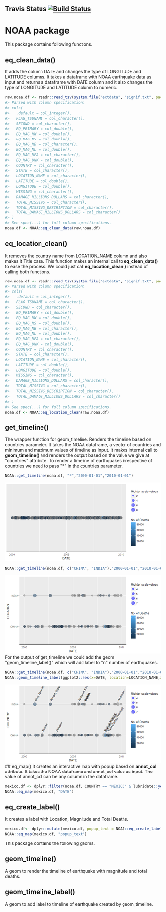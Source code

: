 
<!-- README.md is generated from README.Rmd. Please edit that file -->
Travis Status [![Build Status](https://travis-ci.org/GopalSeshadri/NOAA.svg?branch=master)](https://travis-ci.org/GopalSeshadri/NOAA)
-------------------------------------------------------------------------------------------------------------------------------------

NOAA package
============

This package contains following functions.

eq\_clean\_data()
-----------------

It adds the column DATE and changes the type of LONGITUDE and LATITUDE columns. It takes a dataframe with NOAA earthquake data as input and returns a dataframe with DATE column and it also changes the type of LONGITUDE and LATITUDE column to numeric.

``` r
raw.noaa.df <- readr::read_tsv(system.file("extdata", "signif.txt", package = "NOAA"))
#> Parsed with column specification:
#> cols(
#>   .default = col_integer(),
#>   FLAG_TSUNAMI = col_character(),
#>   SECOND = col_character(),
#>   EQ_PRIMARY = col_double(),
#>   EQ_MAG_MW = col_double(),
#>   EQ_MAG_MS = col_double(),
#>   EQ_MAG_MB = col_character(),
#>   EQ_MAG_ML = col_double(),
#>   EQ_MAG_MFA = col_character(),
#>   EQ_MAG_UNK = col_double(),
#>   COUNTRY = col_character(),
#>   STATE = col_character(),
#>   LOCATION_NAME = col_character(),
#>   LATITUDE = col_double(),
#>   LONGITUDE = col_double(),
#>   MISSING = col_character(),
#>   DAMAGE_MILLIONS_DOLLARS = col_character(),
#>   TOTAL_MISSING = col_character(),
#>   TOTAL_MISSING_DESCRIPTION = col_character(),
#>   TOTAL_DAMAGE_MILLIONS_DOLLARS = col_character()
#> )
#> See spec(...) for full column specifications.
noaa.df <- NOAA::eq_clean_data(raw.noaa.df)
```

eq\_location\_clean()
---------------------

It removes the country name from LOCATION\_NAME column and also makes it Title case. This function makes an internal call to **eq\_clean\_data()** to ease the process. We could just call **eq\_location\_clean()** instead of calling both functions.

``` r
raw.noaa.df <- readr::read_tsv(system.file("extdata", "signif.txt", package = "NOAA"))
#> Parsed with column specification:
#> cols(
#>   .default = col_integer(),
#>   FLAG_TSUNAMI = col_character(),
#>   SECOND = col_character(),
#>   EQ_PRIMARY = col_double(),
#>   EQ_MAG_MW = col_double(),
#>   EQ_MAG_MS = col_double(),
#>   EQ_MAG_MB = col_character(),
#>   EQ_MAG_ML = col_double(),
#>   EQ_MAG_MFA = col_character(),
#>   EQ_MAG_UNK = col_double(),
#>   COUNTRY = col_character(),
#>   STATE = col_character(),
#>   LOCATION_NAME = col_character(),
#>   LATITUDE = col_double(),
#>   LONGITUDE = col_double(),
#>   MISSING = col_character(),
#>   DAMAGE_MILLIONS_DOLLARS = col_character(),
#>   TOTAL_MISSING = col_character(),
#>   TOTAL_MISSING_DESCRIPTION = col_character(),
#>   TOTAL_DAMAGE_MILLIONS_DOLLARS = col_character()
#> )
#> See spec(...) for full column specifications.
noaa.df <- NOAA::eq_location_clean(raw.noaa.df)
```

get\_timeline()
---------------

The wrapper function for geom\_timeline. Renders the timeline based on countries parameter. It takes the NOAA dataframe, a vector of countries and minimum and maximum values of timeline as input. It makes internal call to **geom\_timeline()** and renders the output based on the value we give at "countries" attribute. To render a timeline of earthquakes irrespective of countries we need to pass "\*" in the countries parameter.

``` r
NOAA::get_timeline(noaa.df, "*","2000-01-01","2010-01-01")
```

![](README-get_timeline-1.png)

``` r
NOAA::get_timeline(noaa.df, c("CHINA", "INDIA"),"2000-01-01","2010-01-01")
```

![](README-get_timeline-2.png) For the output of get\_timeline we could add the geom "geom\_timeline\_label()" which will add label to "n" number of earthquakes.

``` r
NOAA::get_timeline(noaa.df, c("CHINA", "INDIA"),"2000-01-01","2010-01-01") +
NOAA::geom_timeline_label(ggplot2::aes(x=DATE, location=LOCATION_NAME,xmin=xmin,xmax=xmax,size=EQ_PRIMARY,y=COUNTRY), n_max = 5)
```

![](README-geom_timeline_label-1.png) \#\# eq\_map() It creates an interactive map with popup based on **annot\_col** attribute. It takes the NOAA dataframe and annot\_col value as input. The value of annot\_col can be any column in the dataframe.

``` r
mexico.df <- dplyr::filter(noaa.df, COUNTRY == "MEXICO" & lubridate::year(DATE) >= 2000)
NOAA::eq_map(mexico.df, "DATE")
```

<!--html_preserve-->

<script type="application/json" data-for="htmlwidget-e28ad42546df78e51401">{"x":{"options":{"crs":{"crsClass":"L.CRS.EPSG3857","code":null,"proj4def":null,"projectedBounds":null,"options":{}}},"calls":[{"method":"addProviderTiles","args":["Thunderforest.Landscape",null,null,{"errorTileUrl":"","noWrap":false,"zIndex":null,"unloadInvisibleTiles":null,"updateWhenIdle":null,"detectRetina":false,"reuseTiles":false}]},{"method":"addCircleMarkers","args":[[18.194,32.319,16.87,18.77,17.488,26.319,17.302,32.456,32.437,32.297,16.396,17.844,16.493,16.917,17.552,17.385,14.742,17.842],[-95.908,-115.322,-100.113,-104.104,-101.303,-86.606,-100.198,-115.315,-115.165,-115.278,-97.782,-99.963,-98.231,-99.381,-100.816,-100.656,-92.409,-95.524],[5.9,5.5,5.3,7.5,6.1,5.8,6,5.1,5.9,7.2,6.2,6.4,7.4,6.2,7.2,6.4,6.9,6.3],null,null,{"lineCap":null,"lineJoin":null,"clickable":true,"pointerEvents":null,"className":"","stroke":true,"color":"#03F","weight":5,"opacity":0.5,"fill":true,"fillColor":"#03F","fillOpacity":0.2,"dashArray":null},null,null,["2002-01-30","2002-02-22","2002-09-25","2003-01-22","2004-01-01","2006-09-10","2007-04-13","2008-02-09","2009-12-30","2010-04-04","2010-06-30","2011-12-11","2012-03-20","2013-08-21","2014-04-18","2014-05-08","2014-07-07","2014-07-29"],null,null,null,null]}],"limits":{"lat":[14.742,32.456],"lng":[-115.322,-86.606]}},"evals":[],"jsHooks":[]}</script>
<!--/html_preserve-->
eq\_create\_label()
-------------------

It creates a label with Location, Magnitude and Total Deaths.

``` r
mexico.df<- dplyr::mutate(mexico.df, popup_text = NOAA::eq_create_label(mexico.df))
NOAA::eq_map(mexico.df, "popup_text")
```

<!--html_preserve-->

<script type="application/json" data-for="htmlwidget-e73b764599f4a00e4808">{"x":{"options":{"crs":{"crsClass":"L.CRS.EPSG3857","code":null,"proj4def":null,"projectedBounds":null,"options":{}}},"calls":[{"method":"addProviderTiles","args":["Thunderforest.Landscape",null,null,{"errorTileUrl":"","noWrap":false,"zIndex":null,"unloadInvisibleTiles":null,"updateWhenIdle":null,"detectRetina":false,"reuseTiles":false}]},{"method":"addCircleMarkers","args":[[18.194,32.319,16.87,18.77,17.488,26.319,17.302,32.456,32.437,32.297,16.396,17.844,16.493,16.917,17.552,17.385,14.742,17.842],[-95.908,-115.322,-100.113,-104.104,-101.303,-86.606,-100.198,-115.315,-115.165,-115.278,-97.782,-99.963,-98.231,-99.381,-100.816,-100.656,-92.409,-95.524],[5.9,5.5,5.3,7.5,6.1,5.8,6,5.1,5.9,7.2,6.2,6.4,7.4,6.2,7.2,6.4,6.9,6.3],null,null,{"lineCap":null,"lineJoin":null,"clickable":true,"pointerEvents":null,"className":"","stroke":true,"color":"#03F","weight":5,"opacity":0.5,"fill":true,"fillColor":"#03F","fillOpacity":0.2,"dashArray":null},null,null,["<b> Location : \u003c/b> San Andres Tuxtla, Tuxtepec <br> <b> Magnitude : \u003c/b> 5.9 <br>  <br>","<b> Location : \u003c/b> Mexicali, Baja California <br> <b> Magnitude : \u003c/b> 5.5 <br>  <br>","<b> Location : \u003c/b> Acapulco <br> <b> Magnitude : \u003c/b> 5.3 <br>  <br>","<b> Location : \u003c/b> Villa De Alvarez, Colima, Tecoman, Jalisco <br> <b> Magnitude : \u003c/b> 7.5 <br> <b> Total Deaths : \u003c/b> 29 <br>","<b> Location : \u003c/b> Guerrero, Mexico City <br> <b> Magnitude : \u003c/b> 6.1 <br>  <br>","<b> Location : \u003c/b> Gulf Of Mexico <br> <b> Magnitude : \u003c/b> 5.8 <br>  <br>","<b> Location : \u003c/b> Guerrero, Atoyac <br> <b> Magnitude : \u003c/b> 6 <br>  <br>","<b> Location : \u003c/b> Baja California <br> <b> Magnitude : \u003c/b> 5.1 <br>  <br>","<b> Location : \u003c/b> Mexicali <br> <b> Magnitude : \u003c/b> 5.9 <br>  <br>","<b> Location : \u003c/b> Baja California <br> <b> Magnitude : \u003c/b> 7.2 <br> <b> Total Deaths : \u003c/b> 2 <br>","<b> Location : \u003c/b> San Andres Huaxpaltepec <br> <b> Magnitude : \u003c/b> 6.2 <br> <b> Total Deaths : \u003c/b> 1 <br>","<b> Location : \u003c/b> Guerrero <br> <b> Magnitude : \u003c/b> 6.4 <br> <b> Total Deaths : \u003c/b> 2 <br>","<b> Location : \u003c/b> Guerrero, Oaxaca <br> <b> Magnitude : \u003c/b> 7.4 <br> <b> Total Deaths : \u003c/b> 2 <br>","<b> Location : \u003c/b> Acapulco <br> <b> Magnitude : \u003c/b> 6.2 <br>  <br>","<b> Location : \u003c/b> Guerrero; Mexico City <br> <b> Magnitude : \u003c/b> 7.2 <br>  <br>","<b> Location : \u003c/b> Tecpan <br> <b> Magnitude : \u003c/b> 6.4 <br>  <br>","<b> Location : \u003c/b> San Marcos <br> <b> Magnitude : \u003c/b> 6.9 <br> <b> Total Deaths : \u003c/b> 3 <br>","<b> Location : \u003c/b> Oaxaca <br> <b> Magnitude : \u003c/b> 6.3 <br> <b> Total Deaths : \u003c/b> 1 <br>"],null,null,null,null]}],"limits":{"lat":[14.742,32.456],"lng":[-115.322,-86.606]}},"evals":[],"jsHooks":[]}</script>
<!--/html_preserve-->
This package contains the following geoms.

geom\_timeline()
----------------

A geom to render the timeline of earthquake with magnitude and total deaths.

geom\_timeline\_label()
-----------------------

A geom to add label to timeline of earthquake created by geom\_timeline.
